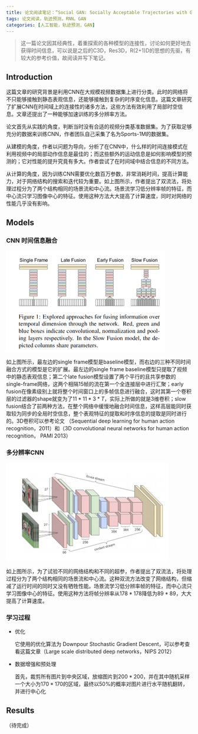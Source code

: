 ```yaml
---
title: 论文阅读笔记：”Social GAN: Socially Acceptable Trajectories with Generative Adversarial Networks“
tags: 论文阅读，轨迹预测，RNN，GAN
categories: [人工智能，轨迹预测，GAN]
---
```


> 这一篇论文因其经典性，着重探索的各种模型的连接性，讨论如何更好地去获得时间信息，可以说是之后的C3D，Res3D，R(2+1)D的思想的先驱，有较大的参考价值，故阅读并写下笔记。

## Introduction

这篇文章的研究背景是利用CNN在大规模视频数据集上进行分类。此时的网络将不只能够接触到静态表观信息，还能够接触到复杂的时序变化信息。这篇文章研究了扩展CNN在时间域上的连接性的诸多方法，这些方法有效利用了局部时空信息。文章还提出了一种能够加速训练的多分辨率方法。

论文首先从实践的角度，判断当时没有合适的视频分类基准数据集。为了获取足够充分的数据来训练CNN，作者团队自己采集了名为Sports-1M的数据集。

从建模的角度，作者以问题为导向，分析了在CNN中，什么样的时间连接模式在利用视频中的局部动作信息是最佳的；而这些额外的运动信息是如何影响模型的预测的；它对性能的提升究竟有多大。作者尝试了在时间域中结合信息的不同方法。

从计算的角度，因为训练CNN需要优化数百万参数，非常消耗时间，提高计算能力，对于网络结构的搜索和迭代较为重要。如上图所示，作者提出了双流法，将处理过程分为了两个结构相同的场景流和中心流。场景流学习低分辨率帧的特征，而中心流只学习图像中心的特征。使用这种方法大大提高了计算速度，同时对网络的性能几乎没有影响。

## Models

### CNN 时间信息融合

<img src="https://raw.githubusercontent.com/coelien/image-hosting/master/img/202112231703437.png" alt="image-20211223170350392" style="zoom:50%;" />

如上图所示，最左边的single frame模型是baseline模型，而右边的三种不同时间融合方式的模型是它的扩展。最左边的single frame baseline模型只提取了视频中的静态表观信息；第二个late fusion模型设置了两个平行的且共享参数的single-frame网络，这两个相隔15帧的流在第一个全连接层中进行汇聚；early fusion在像素级别上就将整个时间窗口上的多帧信息进行融合，这时其第一个卷积层的过滤器的shape就变为了$11*11*3*T$​​，实际上所做的就是3维卷积；slow fusion结合了前两种方法，在整个网络中缓慢地融合时间信息，这样高层能同时获取较为同步的全局时空信息，整个表观特征的提取和时序信息的提取是同时进行的。3D卷积可以参考论文 （Sequential deep learning for human action recognition，2011）和（3D convolutional neural networks for human action recognition， PAMI 2013）

### 多分辨率CNN

<img src="https://raw.githubusercontent.com/coelien/image-hosting/master/img/202112231704560.png" alt="image-20211223170415501" style="zoom:50%;" />

如上图所示，为了试验不同的网络结构和不同的超参，作者提出了双流法，将处理过程分为了两个结构相同的场景流和中心流。这种双流方法改变了网络结构，但缩减了运行时间的同时又没有牺牲性能。场景流学习低分辨率帧的特征，而中心流只学习图像中心的特征。使用这种方法将帧分辨率从$178*178$降低为$89*89$，大大提高了计算速度。

### 学习过程

- 优化

  它使用的优化算法为 Downpour Stochastic Gradient Descent，可以参考查看这篇文章（Large scale distributed deep networks，NIPS 2012）

- 数据增强和预处理

  首先，裁剪所有图片到中央区域，放缩图片到$200*200$，并在其中随机采样一个大小为$170*170$的区域，最终以50%的概率对图片进行水平随机翻转，并进行中心化

## Results

（待完成）